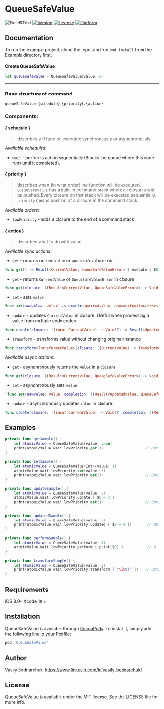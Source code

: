 # QueueSafeValue

![Build&Test](https://github.com/vasilybodnarchuk/QueueSafeValue/workflows/Build&Test/badge.svg)
[![Version](https://img.shields.io/cocoapods/v/QueueSafeValue.svg?style=flat)](https://cocoapods.org/pods/QueueSafeValue)
[![License](https://img.shields.io/cocoapods/l/QueueSafeValue.svg?style=flat)](https://cocoapods.org/pods/QueueSafeValue)
[![Platform](https://img.shields.io/cocoapods/p/QueueSafeValue.svg?style=flat)](https://cocoapods.org/pods/QueueSafeValue)

## Documentation

To run the example project, clone the repo, and run `pod install` from the Example directory first.

#### Create QueueSafeValue

```Swift
let queueSafeValue = QueueSafeValue(value: 0)
```
___

### Base structure of command

`queueSafeValue.{schedule}.{priority}.{action}`

### Components:

#### { schedule }

> describes will func be executed synchronously or asynchronously. 

*Available schedules*: 
- `wait` - performs action sequentially (Blocks the queue where this code runs until it completed).

#### { priority }

> describes when (in what order) the function will be executed. 
> `QueueSafeValue` has a built-in command stack where all closures will be pushed. Every closure on that stack will be executed sequentially.
> `priority` means position of a closure in the command stack.

*Available orders*: 
- `lowPriority` - adds a closure to the end of a command stack
    
#### { action }
> describes what to do with value 

*Available sync actions*: 

- `get` - returns `CurrentValue` or `QueueSafeValueError`
```Swift
func get() -> Result<CurrentValue, QueueSafeValueError> { execute { $0 } }
```
- `get` - returns `CurrentValue` or `QueueSafeValueError` in closure
```Swift
func get(closure: ((Result<CurrentValue, QueueSafeValueError>) -> Void)?)
```

- `set` - sets `value`
```Swift
func set(newValue: Value) -> Result<UpdatedValue, QueueSafeValueError>
```
- `update` - updates `CurrentValue` in closure. Useful when processing a value from multiple code codes
```Swift
func update(closure: ((inout CurrentValue) -> Void)?) -> Result<UpdatedValue, QueueSafeValueError>
```

- `transform` -  transforms value without changing original instance
```Swift
func transform<TransformedValue>(closure: ((CurrentValue) -> TransformedValue)?) -> Result<TransformedValue, QueueSafeValueError>
```

*Available async actions*: 

- `get` - asynchronously returns the `value` in a `closure`
```Swift
func get(closure: ((Result<CurrentValue, QueueSafeValueError>) -> Void)?)
```
- `set` - asynchronously sets `value`
```Swift
`func set(newValue: Value, completion: ((Result<UpdatedValue, QueueSafeValueError>) -> Void)? = nil)
```
- `update` - asynchronously updates `value` in closure. 
```Swift
func update(closure: ((inout CurrentValue) -> Void)?, completion: ((Result<UpdatedValue, QueueSafeValueError>) -> Void)? = nil)
```

## Examples

```Swift
private func getSample() {
    let atomicValue = QueueSafeValue(value: true)
    print(atomicValue.wait.lowPriority.get())                   // Optional(true)
}

private func setSample() {
    let atomicValue = QueueSafeValue<Int>(value: 1)
    atomicValue.wait.lowPriority.set(value: 2)
    print(atomicValue.wait.lowPriority.get())                   // Optional(2)
}

private func updateSample() {
    let atomicValue = QueueSafeValue(value: 1)
    atomicValue.wait.lowPriority.update { $0 = 3 }
    print(atomicValue.wait.lowPriority.get())                   // Optional(3)
}

private func updatedSample() {
    let atomicValue = QueueSafeValue(value: 1)
    print(atomicValue.wait.lowPriority.updated { $0 = 4 })       // Optional(4)
}

private func performSample() {
    let atomicValue = QueueSafeValue(value: 6)
    atomicValue.wait.lowPriority.perform { print($0) }           // 6
}

private func transformSample() {
    let atomicValue = QueueSafeValue(value: 5)
    print(atomicValue.wait.lowPriority.transform { "\($0)" })   // Optional("5")
}
```
    
## Requirements

iOS 8.0+
Xcode 10 +

## Installation

QueueSafeValue is available through [CocoaPods](https://cocoapods.org). To install
it, simply add the following line to your Podfile:

```ruby
pod 'QueueSafeValue'
```

## Author

Vasily Bodnarchuk, https://www.linkedin.com/in/vasily-bodnarchuk/

## License

QueueSafeValue is available under the MIT license. See the LICENSE file for more info.

